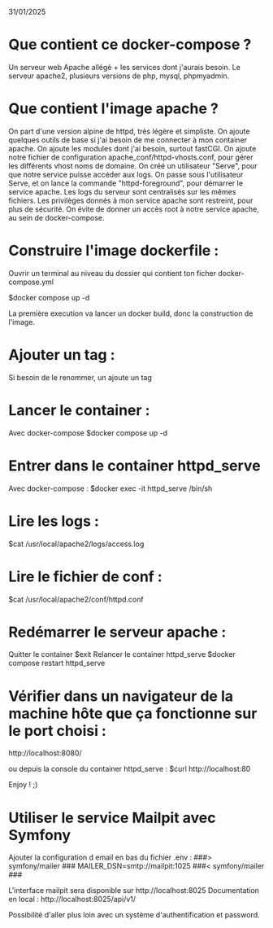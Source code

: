 31/01/2025

# Que contient ce docker-compose ?
Un serveur web Apache allégé + les services dont j'aurais besoin.
Le serveur apache2, plusieurs versions de php, mysql, phpmyadmin.


# Que contient l'image apache ?
On part d'une version alpine de httpd, très légère et simpliste.
On ajoute quelques outils de base si j'ai besoin de me connecter à mon container apache.
On ajoute les modules dont j'ai besoin, surtout fastCGI.
On ajoute notre fichier de configuration apache_conf/httpd-vhosts.conf, pour gérer les différents vhost noms de domaine.
On créé un utilisateur "Serve", pour que notre service puisse accéder aux logs.
On passe sous l'utilisateur Serve, et on lance la commande "httpd-foreground", pour démarrer le service apache.
Les logs du serveur sont centralisés sur les mêmes fichiers.
Les privilèges donnés à mon service apache sont restreint, pour plus de sécurité. On évite de donner un accès root à notre service apache, au sein de docker-compose.


# Construire l'image dockerfile :
Ouvrir un terminal au niveau du dossier qui contient ton ficher docker-compose.yml

  $docker compose up -d
  
La première execution va lancer un docker build, donc la construction de l'image.

# Ajouter un tag :
Si besoin de le renommer, un ajoute un tag

# Lancer le container :
Avec docker-compose
  $docker compose up -d
  
# Entrer dans le container httpd_serve
Avec docker-compose :
  $docker exec -it httpd_serve /bin/sh 

# Lire les logs :
  $cat /usr/local/apache2/logs/access.log 

# Lire le fichier de conf :
  $cat /usr/local/apache2/conf/httpd.conf

# Redémarrer le serveur apache :
Quitter le container
  $exit
Relancer le container httpd_serve
  $docker compose restart httpd_serve

# Vérifier dans un navigateur de la machine hôte que ça fonctionne sur le port choisi :
  http://localhost:8080/

ou depuis la console du container httpd_serve : 
  $curl http://localhost:80
  
  Enjoy ! ;)
  
# Utiliser le service Mailpit avec Symfony
Ajouter la configuration d email en bas du fichier .env : 
    ###> symfony/mailer ###
    MAILER_DSN=smtp://mailpit:1025
    ###< symfony/mailer ###
    
L'interface mailpit sera disponible sur http://localhost:8025
Documentation en local : http://localhost:8025/api/v1/

Possibilité d'aller plus loin avec un système d'authentification et password.

